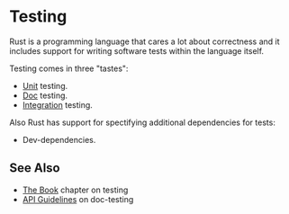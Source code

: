 # Testing

Rust is a programming language that cares a lot about correctness and it
includes support for writing software tests within the language itself.

Testing comes in three "tastes":

* [Unit][unit] testing.
* [Doc][doc] testing.
* [Integration][integration] testing.

Also Rust has support for spectifying additional dependencies for tests:
* Dev-dependencies.

## See Also

* [The Book][doc-testing] chapter on testing
* [API Guidelines][doc-nursery] on doc-testing

[unit]: ./testing/unit_testing.html
[doc]: ./testing/doc_testing.html
[integration]: ./testing/integration_testing.html
[doc-testing]: https://doc.rust-lang.org/book/second-edition/ch11-00-testing.html
[doc-nursery]: https://rust-lang-nursery.github.io/api-guidelines/documentation.html
